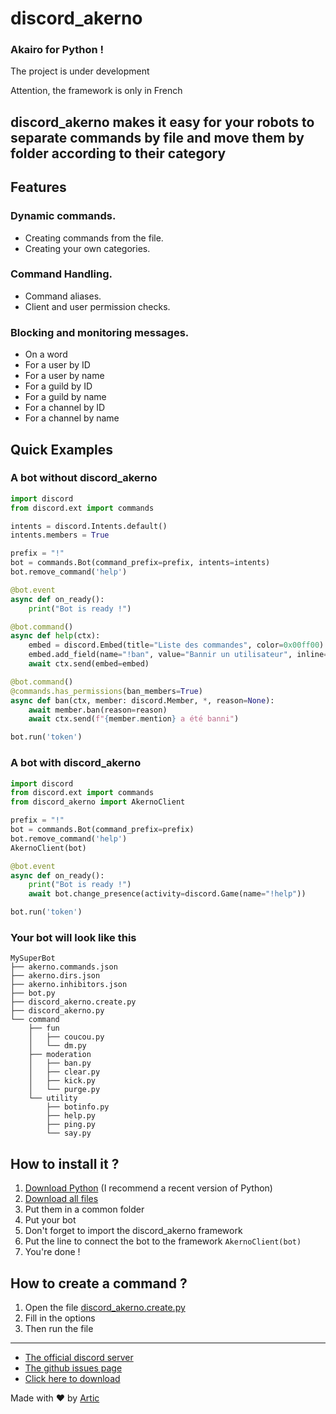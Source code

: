 # discord_akerno

### Akairo for Python !

The project is under development

Attention, the framework is only in French 

## discord_akerno makes it easy for your robots to separate commands by file and move them by folder according to their category

## Features

### Dynamic commands.
- Creating commands from the file.
- Creating your own categories.
### Command Handling.
- Command aliases.
- Client and user permission checks.
### Blocking and monitoring messages.
- On a word
- For a user by ID
- For a user by name
- For a guild by ID
- For a guild by name
- For a channel by ID
- For a channel by name

## Quick Examples

### A bot without discord_akerno
```python
import discord
from discord.ext import commands

intents = discord.Intents.default()
intents.members = True

prefix = "!"
bot = commands.Bot(command_prefix=prefix, intents=intents)
bot.remove_command('help')

@bot.event
async def on_ready():
    print("Bot is ready !")

@bot.command()
async def help(ctx):
    embed = discord.Embed(title="Liste des commandes", color=0x00ff00)
    embed.add_field(name="!ban", value="Bannir un utilisateur", inline=False)
    await ctx.send(embed=embed)

@bot.command()
@commands.has_permissions(ban_members=True)
async def ban(ctx, member: discord.Member, *, reason=None):
    await member.ban(reason=reason)
    await ctx.send(f"{member.mention} a été banni")

bot.run('token')
```

### A bot with discord_akerno
```python
import discord
from discord.ext import commands
from discord_akerno import AkernoClient

prefix = "!"
bot = commands.Bot(command_prefix=prefix)
bot.remove_command('help')
AkernoClient(bot)

@bot.event
async def on_ready():
    print("Bot is ready !")
    await bot.change_presence(activity=discord.Game(name="!help"))

bot.run('token')
```

### Your bot will look like this

```
MySuperBot
├── akerno.commands.json
├── akerno.dirs.json
├── akerno.inhibitors.json
├── bot.py
├── discord_akerno.create.py
├── discord_akerno.py
└── command
    ├── fun
    │   ├── coucou.py
    │   └── dm.py
    ├── moderation
    │   ├── ban.py
    │   ├── clear.py
    │   ├── kick.py
    │   └── purge.py
    └── utility
        ├── botinfo.py
        ├── help.py
        ├── ping.py
        └── say.py
```

## How to install it ?

1. [Download Python](https://www.python.org/downloads/) (I recommend a recent version of Python)
2. [Download all files](https://github.com/ArticOff/discord_akerno/archive/refs/heads/main.zip)
3. Put them in a common folder
4. Put your bot
5. Don't forget to import the discord_akerno framework
6. Put the line to connect the bot to the framework `AkernoClient(bot)`
7. You're done !

## How to create a command ?

1. Open the file [discord_akerno.create.py](https://github.com/Help-Python-Group-FR/discord_akerno/blob/main/discord_akerno.create.py)
2. Fill in the options
3. Then run the file

***

- [The official discord server](https://discord.com/invite/h7YFnP45jv)
- [The github issues page](https://github.com/ArticOff/discord_akerno/issues)
- [Click here to download](https://github.com/ArticOff/discord_akerno/archive/refs/heads/main.zip)

Made with ❤️ by [Artic](https://discord.com/users/855783629047988274)
